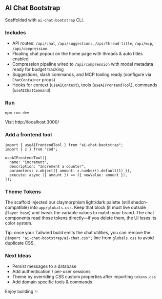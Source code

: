 ## AI Chat Bootstrap

Scaffolded with `ai-chat-bootstrap` CLI.

### Includes

- API routes: `/api/chat`, `/api/suggestions`, `/api/thread-title`, `/api/mcp`, `/api/compression`
- Floating chat popout on the home page with threads & auto titles enabled
- Compression pipeline wired to `/api/compression` with model metadata ready for budget tracking
- Suggestions, slash commands, and MCP tooling ready (configure via `ChatContainer` props)
- Hooks for context (`useAIContext`), tools (`useAIFrontendTool`), commands (`useAIChatCommand`)

### Run

```
npm run dev
```

Visit http://localhost:3000/

### Add a frontend tool

```tsx
import { useAIFrontendTool } from "ai-chat-bootstrap";
import { z } from "zod";

useAIFrontendTool({
  name: "increment",
  description: "Increment a counter",
  parameters: z.object({ amount: z.number().default(1) }),
  execute: async ({ amount }) => ({ newValue: amount }),
});
```

### Theme Tokens

The scaffold injected our claymorphism light/dark palette (still shadcn-compatible) into `app/globals.css`. Keep that block (it must live outside `@layer base`) and tweak the variable values to match your brand. The chat components read those tokens directly—if you delete them, the UI loses its color system.

Tip: once your Tailwind build emits the chat utilities, you can remove the `@import "ai-chat-bootstrap/ai-chat.css";` line from `globals.css` to avoid duplicate CSS.

### Next Ideas

- Persist messages to a database
- Add authentication / per-user sessions
- Theme by overriding CSS custom properties after importing `tokens.css`
- Add domain specific tools & commands

Enjoy building ✨
